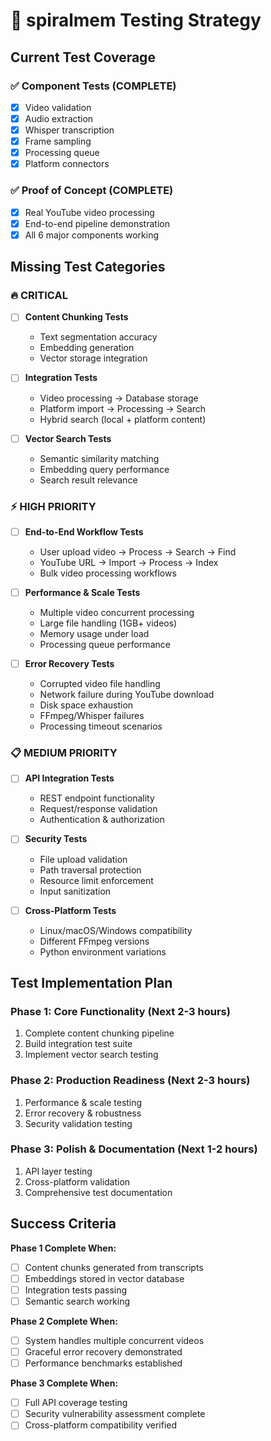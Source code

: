 # 🧪 spiralmem Testing Strategy

## Current Test Coverage

### ✅ Component Tests (COMPLETE)
- [x] Video validation
- [x] Audio extraction  
- [x] Whisper transcription
- [x] Frame sampling
- [x] Processing queue
- [x] Platform connectors

### ✅ Proof of Concept (COMPLETE)
- [x] Real YouTube video processing
- [x] End-to-end pipeline demonstration
- [x] All 6 major components working

## Missing Test Categories

### 🔥 CRITICAL
- [ ] **Content Chunking Tests**
  - Text segmentation accuracy
  - Embedding generation
  - Vector storage integration
  
- [ ] **Integration Tests**
  - Video processing → Database storage
  - Platform import → Processing → Search
  - Hybrid search (local + platform content)

- [ ] **Vector Search Tests**
  - Semantic similarity matching
  - Embedding query performance
  - Search result relevance

### ⚡ HIGH PRIORITY
- [ ] **End-to-End Workflow Tests**
  - User upload video → Process → Search → Find
  - YouTube URL → Import → Process → Index
  - Bulk video processing workflows

- [ ] **Performance & Scale Tests**
  - Multiple video concurrent processing
  - Large file handling (1GB+ videos)
  - Memory usage under load
  - Processing queue performance

- [ ] **Error Recovery Tests**
  - Corrupted video file handling
  - Network failure during YouTube download
  - Disk space exhaustion
  - FFmpeg/Whisper failures
  - Processing timeout scenarios

### 📋 MEDIUM PRIORITY
- [ ] **API Integration Tests**
  - REST endpoint functionality
  - Request/response validation
  - Authentication & authorization

- [ ] **Security Tests**
  - File upload validation
  - Path traversal protection
  - Resource limit enforcement
  - Input sanitization

- [ ] **Cross-Platform Tests**
  - Linux/macOS/Windows compatibility
  - Different FFmpeg versions
  - Python environment variations

## Test Implementation Plan

### Phase 1: Core Functionality (Next 2-3 hours)
1. Complete content chunking pipeline
2. Build integration test suite
3. Implement vector search testing

### Phase 2: Production Readiness (Next 2-3 hours)
1. Performance & scale testing
2. Error recovery & robustness
3. Security validation testing

### Phase 3: Polish & Documentation (Next 1-2 hours)
1. API layer testing
2. Cross-platform validation
3. Comprehensive test documentation

## Success Criteria

**Phase 1 Complete When:**
- [ ] Content chunks generated from transcripts
- [ ] Embeddings stored in vector database
- [ ] Integration tests passing
- [ ] Semantic search working

**Phase 2 Complete When:**
- [ ] System handles multiple concurrent videos
- [ ] Graceful error recovery demonstrated
- [ ] Performance benchmarks established

**Phase 3 Complete When:**
- [ ] Full API coverage testing
- [ ] Security vulnerability assessment complete
- [ ] Cross-platform compatibility verified